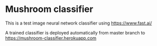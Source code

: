 # Mushroom classifier

This is a test image neural network classifier using https://www.fast.ai/

A trained classifier is deployed automatically from master branch to https://mushroom-classifier.herokuapp.com
